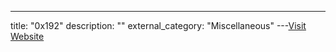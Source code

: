 ---
title: "0x192"
description: ""
external_category: "Miscellaneous"
---[Visit Website](https://github.com/0x192)

